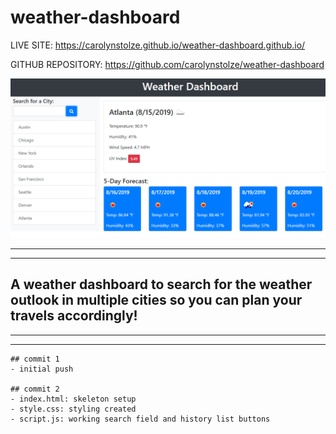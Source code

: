 # weather-dashboard

LIVE SITE:
https://carolynstolze.github.io/weather-dashboard.github.io/

GITHUB REPOSITORY:
https://github.com/carolynstolze/weather-dashboard

![weather dashboard](Assets/06-server-side-apis-homework-demo.png)


- - -
- - -

## A weather dashboard to search for the weather outlook in multiple cities so you can plan your travels accordingly! 

- - -
- - -

```
## commit 1
- initial push

## commit 2
- index.html: skeleton setup
- style.css: styling created
- script.js: working search field and history list buttons